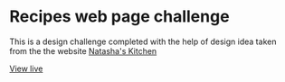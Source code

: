 # Recipes web page challenge

This is a design challenge completed with the help of design idea taken from the the website [Natasha's Kitchen](https://natashaskitchen.com/)

[View live](https://shameerkamaludeen.github.io/recipes/)
